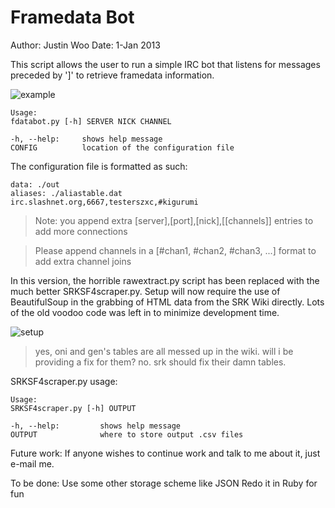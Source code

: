 Framedata Bot
=============

Author: Justin Woo
Date: 1-Jan 2013

This script allows the user to run a simple IRC bot that listens for messages preceded by ']' to retrieve framedata information.

![example](http://i.imgur.com/E8SMcs0.png)

```
Usage:
fdatabot.py [-h] SERVER NICK CHANNEL

-h, --help: 	shows help message
CONFIG 			location of the configuration file
```

The configuration file is formatted as such:

```
data: ./out
aliases: ./aliastable.dat
irc.slashnet.org,6667,testerszxc,#kigurumi
```
> Note: you append extra [server],[port],[nick],[[channels]] entries to add more connections

> Please append channels in a [#chan1, #chan2, #chan3, ...] format to add extra channel joins

In this version, the horrible rawextract.py script has been replaced with the much better SRKSF4scraper.py. Setup will now require the use of BeautifulSoup in the grabbing of HTML data from the SRK Wiki directly. Lots of the old voodoo code was left in to minimize development time.

![setup](http://i.imgur.com/BjuJwcv.png)
> yes, oni and gen's tables are all messed up in the wiki. will i be providing a fix for them? no. srk should fix their damn tables.


SRKSF4scraper.py usage:
```
Usage:
SRKSF4scraper.py [-h] OUTPUT

-h, --help:			shows help message
OUTPUT  			where to store output .csv files
```

Future work:
If anyone wishes to continue work and talk to me about it, just e-mail me.

To be done:
Use some other storage scheme like JSON
Redo it in Ruby for fun
